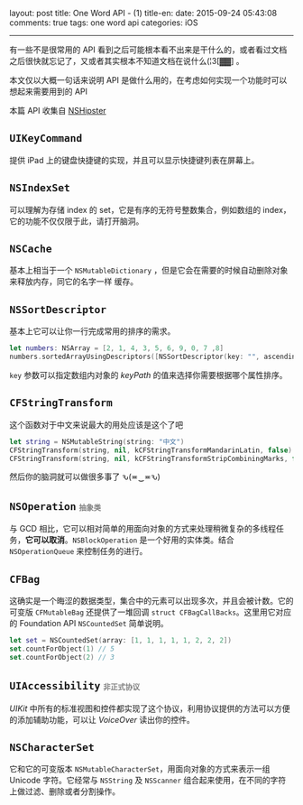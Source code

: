 layout: post
title: One Word API - (1)
title-en:
date: 2015-09-24 05:43:08
comments: true
tags: one word api
categories: iOS

---

有一些不是很常用的 API 看到之后可能根本看不出来是干什么的，或者看过文档之后很快就忘记了，又或者其实根本不知道文档在说什么(¦3[▓▓] 。

本文仅以大概一句话来说明 API 是做什么用的，在考虑如何实现一个功能时可以想起来需要用到的 API

本篇 API 收集自 [NSHipster](http://nshipster.com)

<!-- more -->

## `UIKeyCommand`

提供 iPad 上的键盘快捷键的实现，并且可以显示快捷键列表在屏幕上。

## `NSIndexSet`

可以理解为存储 index 的 set，它是有序的无符号整数集合，例如数组的 index，它的功能不仅仅限于此，请打开脑洞。

## `NSCache`

基本上相当于一个 `NSMutableDictionary` ，但是它会在需要的时候自动删除对象来释放内存，同它的名字一样 缓存。

## `NSSort​Descriptor`

基本上它可以让你一行完成常用的排序的需求。

```swift
let numbers: NSArray = [2, 1, 4, 3, 5, 6, 9, 0, 7 ,8]
numbers.sortedArrayUsingDescriptors([NSSortDescriptor(key: "", ascending: true)])
```

`key` 参数可以指定数组内对象的 _keyPath_ 的值来选择你需要根据哪个属性排序。

## `CFString​Transform`

这个函数对于中文来说最大的用处应该是这个了吧

```swift
let string = NSMutableString(string: "中文")
CFStringTransform(string, nil, kCFStringTransformMandarinLatin, false) // zhōng wén
CFStringTransform(string, nil, kCFStringTransformStripCombiningMarks, false) // zhong wen
```

然后你的脑洞就可以做很多事了 ԅ(≖‿≖ԅ)

## `NSOperation` <font color=gray size=2>抽象类</font>

与 GCD 相比，它可以相对简单的用面向对象的方式来处理稍微复杂的多线程任务，**它可以取消**。`NSBlockOperation` 是一个好用的实体类。结合 `NSOperationQueue` 来控制任务的进行。

## `CFBag`

这确实是一个晦涩的数据类型，集合中的元素可以出现多次，并且会被计数。它的可变版 `CFMutableBag` 还提供了一堆回调 `struct CFBagCallBacks`。这里用它对应的 Foundation API `NSCountedSet` 简单说明。

```swift
let set = NSCountedSet(array: [1, 1, 1, 1, 1, 2, 2, 2])
set.countForObject(1) // 5
set.countForObject(2) // 3
```

## `UIAccessibility` <font color=gray size=2>非正式协议</font>

_UIKit_ 中所有的标准视图和控件都实现了这个协议，利用协议提供的方法可以方便的添加辅助功能，可以让 _VoiceOver_ 读出你的控件。

## `NSCharacter​Set`

它和它的可变版本 `NSMutableCharacterSet`，用面向对象的方式来表示一组 Unicode 字符。它经常与 `NSString` 及 `NSScanner` 组合起来使用，在不同的字符上做过滤、删除或者分割操作。
